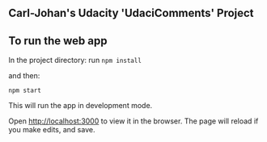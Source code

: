 ## Carl-Johan's Udacity 'UdaciComments' Project


## To run the web app
In the project directory:
run `npm install`

and then:

`npm start`

This will run the app in development mode. <br>

Open [http://localhost:3000](http://localhost:3000ç) to view it in the browser.
The page will reload if you make edits, and save. <br>
